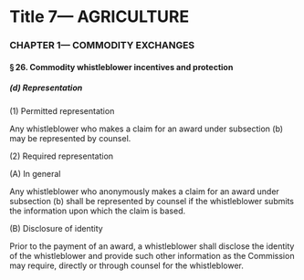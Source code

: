 
# Title 7— AGRICULTURE
### CHAPTER 1— COMMODITY EXCHANGES
#### § 26. Commodity whistleblower incentives and protection
##### (d) Representation

(1) Permitted representation

Any whistleblower who makes a claim for an award under subsection (b) may be represented by counsel.

(2) Required representation

(A) In general

Any whistleblower who anonymously makes a claim for an award under subsection (b) shall be represented by counsel if the whistleblower submits the information upon which the claim is based.

(B) Disclosure of identity

Prior to the payment of an award, a whistleblower shall disclose the identity of the whistleblower and provide such other information as the Commission may require, directly or through counsel for the whistleblower.
